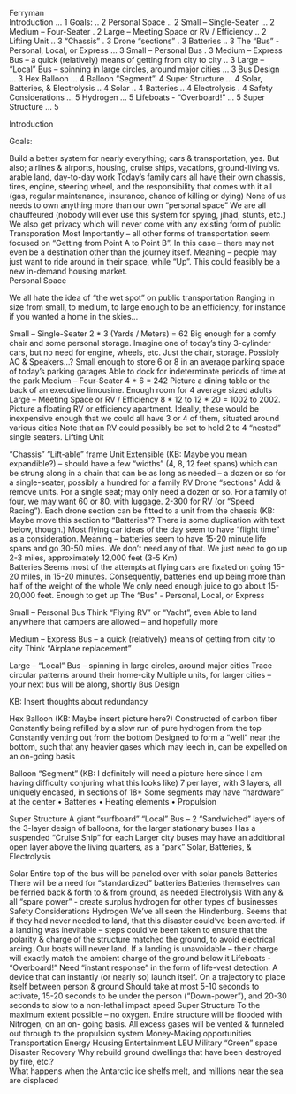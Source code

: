 Ferryman   
Introduction ... 1 
Goals:  .. 2 
Personal Space .. 2 
Small – Single-Seater ... 2 
Medium – Four-Seater . 2 
Large – Meeting Space or RV / Efficiency .. 2 
Lifting Unit .. 3 
“Chassis” . 3 
Drone “sections” . 3 
Batteries .. 3 
The “Bus” - Personal, Local, or Express ... 3 
Small – Personal Bus . 3 
Medium – Express Bus – a quick (relatively) means of getting from city to city .. 3 
Large – “Local” Bus – spinning in large circles, around major cities ... 3 
Bus Design ... 3 
Hex Balloon ... 4 
Balloon “Segment”. 4 
Super Structure ... 4 
Solar, Batteries, & Electrolysis .. 4 
Solar .. 4 
Batteries .. 4 
Electrolysis . 4 
Safety Considerations ... 5 
Hydrogen ... 5 
Lifeboats - “Overboard!” ... 5 
Super Structure ... 5 
 
Introduction 
 
Goals:  
 
Build a better system for nearly everything; cars & transportation, yes. But also; airlines & airports, 
housing, cruise ships, vacations, ground-living vs. arable land, day-to-day work 
Today’s family cars all have their own chassis, tires, engine, steering wheel, and the responsibility that 
comes with it all (gas, regular maintenance, insurance, chance of killing or dying) 
None of us needs to own anything more than our own “personal space” 
We are all chauffeured (nobody will ever use this system for spying, jihad, stunts, etc.)  
We also get privacy which will never come with any existing form of public Transporation 
Most Importantly – all other forms of transportation seem focused on “Getting from Point A to Point B”. 
In this case – there may not even be a destination other than the journey itself. Meaning – people may 
just want to ride around in their space, while “Up”. This could feasibly be a new in-demand housing 
market.  
Personal Space 
 
We all hate the idea of “the wet spot” on public transportation 
Ranging in size from small, to medium, to large enough to be an efficiency, for instance if you wanted a 
home in the skies...  
 
Small – Single-Seater 
2 * 3 (Yards / Meters) = 62 
Big enough for a comfy chair and some personal storage. Imagine one of today’s tiny 3-cylinder cars, but 
no need for engine, wheels, etc. Just the chair, storage. Possibly AC & Speakers...? 
Small enough to store 6 or 8 in an average parking space of today’s parking garages 
Able to dock for indeterminate periods of time at the park 
Medium – Four-Seater 
4 * 6 = 242 
Picture a dining table or the back of an executive limousine. Enough room for 4 average sized adults 
Large – Meeting Space or RV / Efficiency 
8 * 12 to 12 * 20 = 1002 to 2002.  
Picture a floating RV or efficiency apartment. Ideally, these would be inexpensive enough that we could 
all have 3 or 4 of them, situated around various cities 
Note that an RV could possibly be set to hold 2 to 4 “nested” single seaters. 
Lifting Unit 
 
“Chassis” 
“Lift-able” frame Unit 
Extensible (KB: Maybe you mean expandible?) – should have a few “widths” (4, 8, 12 feet spans) which 
can be strung along in a chain that can be as long as needed – a dozen or so for a single-seater, possibly 
a hundred for a family RV 
Drone “sections” 
Add & remove units. For a single seat; may only need a dozen or so. For a family of four, we may want 
60 or 80, with luggage. 2-300 for RV (or “Speed Racing”). Each drone section can be fitted to a unit from 
the chassis 
(KB: Maybe move this section to “Batteries”? There is some duplication with text below, though.) Most 
flying car ideas of the day seem to have “flight time” as a consideration. Meaning – batteries seem to 
have 15-20 minute life spans and go 30-50 miles. We don’t need any of that. We just need to go up 2-3 
miles, approximately 12,000 feet (3-5 Km)  
Batteries 
Seems most of the attempts at flying cars are fixated on going 15-20 miles, in 15-20 minutes. 
Consequently, batteries end up being more than half of the weight of the whole 
We only need enough juice to go about 15-20,000 feet. Enough to get up 
The “Bus” - Personal, Local, or Express 
 
Small – Personal Bus 
Think “Flying RV” or “Yacht”, even 
Able to land anywhere that campers are allowed – and hopefully more 
 
Medium – Express Bus – a quick (relatively) means of getting from city to city 
Think “Airplane replacement” 
 
Large – “Local” Bus – spinning in large circles, around major cities 
Trace circular patterns around their home-city 
Multiple units, for larger cities – your next bus will be along, shortly 
Bus Design 
 
KB: Insert thoughts about redundancy 
 
Hex Balloon 
(KB: Maybe insert picture here?) 
Constructed of carbon fiber 
Constantly being refilled by a slow run of pure hydrogen from the top 
Constantly venting out from the bottom 
Designed to form a “well” near the bottom, such that any heavier gases which may leech in, can be 
expelled on an on-going basis 
 
Balloon “Segment” 
(KB: I definitely will need a picture here since I am having difficulty conjuring what this looks like) 7 per 
layer, with 3 layers, all uniquely encased, in sections of 18* 
Some segments may have “hardware” at the center 
• Batteries 
• Heating elements 
• Propulsion 
 
Super Structure 
A giant “surfboard” 
“Local” Bus – 2 “Sandwiched” layers of the 3-layer design of balloons, for the larger stationary buses 
Has a suspended “Cruise Ship” for each 
Larger city buses may have an additional open layer above the living quarters, as a “park” 
Solar, Batteries, & Electrolysis 
 
Solar 
Entire top of the bus will be paneled over with solar panels 
Batteries 
There will be a need for “standardized” batteries 
Batteries themselves can be ferried back & forth to & from ground, as needed 
Electrolysis 
With any & all “spare power” - create surplus hydrogen for other types of businesses 
Safety Considerations 
Hydrogen 
We’ve all seen the Hindenburg. Seems that if they had never needed to land, that this disaster could’ve 
been averted. if a landing was inevitable – steps could’ve been taken to ensure that the polarity & 
charge of the structure matched the ground, to avoid electrical arcing. Our boats will never land. If a 
landing is unavoidable – their charge will exactly match the ambient charge of the ground below it 
Lifeboats - “Overboard!” 
Need “instant response” in the form of life-vest detection. A device that can instantly (or nearly so) 
launch itself. On a trajectory to place itself between person & ground 
Should take at most 5-10 seconds to activate, 15-20 seconds to be under the person (“Down-power”), 
and 20-30 seconds to slow to a non-lethal impact speed 
Super Structure 
To the maximum extent possible – no oxygen. Entire structure will be flooded with Nitrogen, on an on-
going basis. All excess gases will be vented & funneled out through to the propulsion system 
Money-Making opportunities 
Transportation 
Energy 
Housing 
Entertainment 
LEU 
Military 
“Green” space 
Disaster Recovery 
Why rebuild ground dwellings that have been destroyed by fire, etc.?  
What happens when the Antarctic ice shelfs melt, and millions near the sea are displaced 
